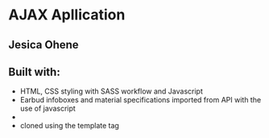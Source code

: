 <h1>AJAX Apllication</h1>

<h2>Jesica Ohene</h2>


<h2>Built with:</h2>
<ul>
<li>HTML, CSS styling with SASS workflow and Javascript</li>
<li>Earbud infoboxes and material specifications imported from API with the use of javascript<li>
<li>cloned using the template tag</li>

</ul>
 
